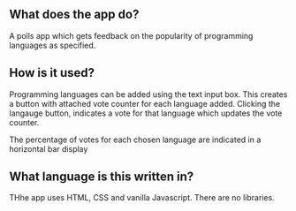## What does the app do?

A polls app which gets feedback on the popularity of programming languages as specified.

## How is it used?

Programming languages can be added using the text input box. This creates a button with attached vote counter for each language added. Clicking the langauge button, indicates a vote for that language which updates the vote counter.

The percentage of votes for each chosen language are indicated in a horizontal bar display

## What language is this written in?

THhe app uses HTML, CSS and vanilla Javascript. There are no libraries.
